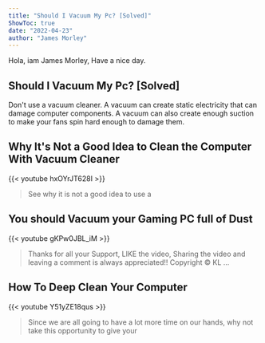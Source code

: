 ```yaml
---
title: "Should I Vacuum My Pc? [Solved]"
ShowToc: true 
date: "2022-04-23"
author: "James Morley" 
---
```


Hola, iam James Morley, Have a nice day.
## Should I Vacuum My Pc? [Solved]
Don't use a vacuum cleaner. A vacuum can create static electricity that can damage computer components. A vacuum can also create enough suction to make your fans spin hard enough to damage them.

## Why It's Not a Good Idea to Clean the Computer With Vacuum Cleaner
{{< youtube hxOYrJT628I >}}
>See why it is not a good idea to use a 

## You should Vacuum your Gaming PC full of Dust
{{< youtube gKPw0JBL_iM >}}
>Thanks for all your Support, LIKE the video, Sharing the video and leaving a comment is always appreciated!! Copyright © KL ...

## How To Deep Clean Your Computer
{{< youtube Y51yZE18qus >}}
>Since we are all going to have a lot more time on our hands, why not take this opportunity to give your 

